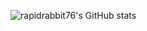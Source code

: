 ![rapidrabbit76's GitHub stats](https://github-readme-stats.vercel.app/api?username=rapidrabbit76&show_icons=true&theme=tokyonight)